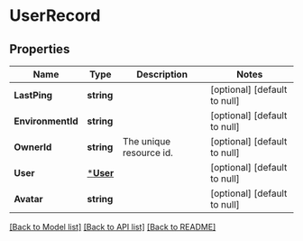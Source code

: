 # UserRecord

## Properties
Name | Type | Description | Notes
------------ | ------------- | ------------- | -------------
**LastPing** | **string** |  | [optional] [default to null]
**EnvironmentId** | **string** |  | [optional] [default to null]
**OwnerId** | **string** | The unique resource id. | [optional] [default to null]
**User** | [***User**](User.md) |  | [optional] [default to null]
**Avatar** | **string** |  | [optional] [default to null]

[[Back to Model list]](../README.md#documentation-for-models) [[Back to API list]](../README.md#documentation-for-api-endpoints) [[Back to README]](../README.md)


